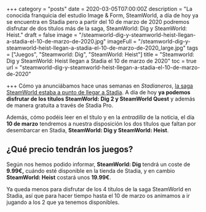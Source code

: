 +++
category = "posts"
date = 2020-03-05T07:00:00Z
description = "La conocida franquicia del estudio Image & Form, SteamWorld, a día de hoy ya se encuentra en Stadia pero a partir del 10 de marzo de 2020 podremos disfrutar de dos títulos más de la saga, SteamWorld: Dig y SteamWorld: Heist."
draft = false
image = "/steamworld-dig-y-steamworld-heist-llegan-a-stadia-el-10-de-marzo-de-2020.jpg"
imageFull = "/steamworld-dig-y-steamworld-heist-llegan-a-stadia-el-10-de-marzo-de-2020_large.jpg"
tags = ["Juegos", "Steamworld: Dig", "SteamWorld: Heist"]
title = "Steamworld: Dig y SteamWorld: Heist llegan a Stadia el 10 de marzo de 2020"
toc = true
url = "steamworld-dig-y-steamworld-heist-llegan-a-stadia-el-10-de-marzo-de-2020"

+++
Cómo ya anunciábamos hace unas semanas en _Stadianeros_, <a class="u-anchor" href="/la-saga-steamworld-llega-a-stadia/">la saga SteamWorld estaba a punto de llegar a Stadia</a>. A día de hoy **ya podemos disfrutar de los títulos SteamWorld: Dig 2 y SteamWorld Quest** y además de manera gratuita a través de Stadia Pro.

Además, cómo podéis leer en el título y en la _entradilla_ de la noticia, el día **10 de marzo** tendremos a nuestra disposición los dos títulos que faltan por desembarcar en Stadia, **SteamWorld: Dig y SteamWorld: Heist**.

## ¿Qué precio tendrán los juegos?

Según nos hemos podido informar, **SteamWorld: Dig** tendrá un coste de **9.99€,** cuándo esté disponible en la tienda de Stadia, y en cambio **SteamWorld: Heist** costará unos **19.99€**.

Ya queda menos para disfrutar de los 4 títulos de la saga SteamWorld en Stadia, así que para hacer tiempo hasta el 10 de marzo os animamos a ir jugando a los 2 que ya tenemos disponibles.